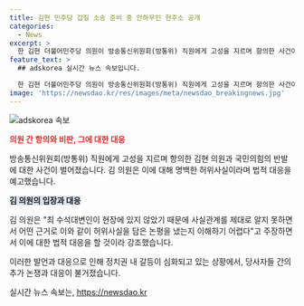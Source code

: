 ```yaml
---
title: 김현 민주당 갑질 소송 준비 중 안하무인 현주소 공개
categories:
  - News
excerpt: >
  한 김현 더불어민주당 의원이 방송통신위원회(방통위) 직원에게 고성을 지르며 항의한 사건이 논란을 일으키고 있다. 국민의힘이 이를 안하무인 갑질이라 비판하고 대국민 사과를 요구했으며, 이에 김 의원은 악의적인 논평이라고 반박하며 법적 조치를 예고했다. 또한, 민주당의 최수진 수석대변인은 국회의 민심을 따르겠다던 민주당의 외침이 거짓임을 지적하며 규탄했다. 김 의원은 현장에 있지 않은 최 수석대변인이 허위사실을 담은 논평을 내었다고 반박했고, 법적 대응을 예고했다.
feature_text: >
  ## adskorea 실시간 뉴스 속보입니다.

  한 김현 더불어민주당 의원이 방송통신위원회(방통위) 직원에게 고성을 지르며 항의한 사건이 논란을 일으키고 있다. 국민의힘이 이를 안하무인 갑질이라 비판하고 대국민 사과를 요구했으며, 이에 김 의원은 악의적인 논평이라고 반박하며 법적 조치를 예고했다. 또한, 민주당의 최수진 수석대변인은 국회의 민심을 따르겠다던 민주당의 외침이 거짓임을 지적하며 규탄했다. 김 의원은 현장에 있지 않은 최 수석대변인이 허위사실을 담은 논평을 내었다고 반박했고, 법적 대응을 예고했다.
image: 'https://newsdao.kr/res/images/meta/newsdao_breakingnews.jpg'
---
```


<p><img src="https://newsdao.kr/res/images/meta/newsdao_breakingnews.jpg" alt="adskorea 속보" /></p>

<p><b><span style="color: #ee2323;">의원 간 항의와 비판, 그에 대한 대응</span></b></p>

<p>방송통신위원회(방통위) 직원에게 고성을 지르며 항의한 김현 의원과 국민의힘의 반발에 대한 사건이 벌어졌습니다. 김 의원은 이에 대해 명백한 허위사실이라며 법적 대응을 예고했습니다.</p>

<p><b><span style="background-color: #21538527;">김 의원의 입장과 대응</span></b></p>

<p>김 의원은 "최 수석대변인이 현장에 있지 않았기 때문에 사실관계를 제대로 알지 못하면서 어떤 근거로 이와 같이 허위사실을 담은 논평을 냈는지 이해하기 어렵다"고 주장하면서 이에 대한 법적 대응을 할 것이라 강조했습니다.</p>

<p>이러한 발언과 대응으로 인해 정치권 내 갈등이 심화되고 있는 상황에서, 당사자들 간의 추가 논쟁과 대응이 불거졌습니다.</p>
실시간 뉴스 속보는, <a href="https://newsdao.kr" rel="dofollow">https://newsdao.kr</a>


